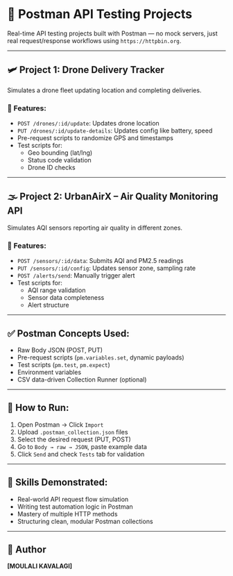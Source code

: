 # 🚀 Postman API Testing Projects

Real-time API testing projects built with Postman — no mock servers, just real request/response workflows using `https://httpbin.org`.

---

## 🛩 Project 1: Drone Delivery Tracker

Simulates a drone fleet updating location and completing deliveries.

### 🔧 Features:
- `POST /drones/:id/update`: Updates drone location
- `PUT /drones/:id/update-details`: Updates config like battery, speed
- Pre-request scripts to randomize GPS and timestamps
- Test scripts for:
  - Geo bounding (lat/lng)
  - Status code validation
  - Drone ID checks

---

## 🌫 Project 2: UrbanAirX – Air Quality Monitoring API

Simulates AQI sensors reporting air quality in different zones.

### 🔧 Features:
- `POST /sensors/:id/data`: Submits AQI and PM2.5 readings
- `PUT /sensors/:id/config`: Updates sensor zone, sampling rate
- `POST /alerts/send`: Manually trigger alert
- Test scripts for:
  - AQI range validation
  - Sensor data completeness
  - Alert structure

---

## ✅ Postman Concepts Used:
- Raw Body JSON (POST, PUT)
- Pre-request scripts (`pm.variables.set`, dynamic payloads)
- Test scripts (`pm.test`, `pm.expect`)
- Environment variables
- CSV data-driven Collection Runner (optional)

---

## 📂 How to Run:
1. Open Postman → Click `Import`
2. Upload `.postman_collection.json` files
3. Select the desired request (PUT, POST)
4. Go to `Body → raw → JSON`, paste example data
5. Click `Send` and check `Tests` tab for validation

---

## 🧠 Skills Demonstrated:
- Real-world API request flow simulation
- Writing test automation logic in Postman
- Mastery of multiple HTTP methods
- Structuring clean, modular Postman collections

---

## 📎 Author
**[MOULALI KAVALAGI]**  

